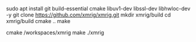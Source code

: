 sudo apt install git build-essential cmake libuv1-dev libssl-dev libhwloc-dev -y
git clone https://github.com/xmrig/xmrig.git
mkdir xmrig/build
cd xmrig/build
cmake ..
make


cmake /workspaces/xmrig
make
./xmrig